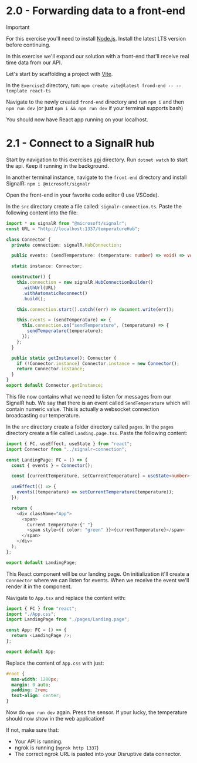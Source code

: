 # 2.0 - Forwarding data to a front-end

> [!IMPORTANT]
> For this exercise you'll need to install [Node.js](https://nodejs.org/en).
> Install the latest LTS version before continuing.

In this exercise we'll expand our solution with a front-end that'll receive real time data from our API.

Let's start by scaffolding a project with [Vite](https://vitejs.dev/guide/).

In the `Exercise2` directory, run: `npm create vite@latest frond-end -- --template react-ts`

Navigate to the newly created `frond-end` directory and run `npm i` and then `npm run dev` (or just `npm i && npm run dev` if your terminal supports bash)

You should now have React app running on your localhost.

# 2.1 - Connect to a SignalR hub

Start by navigation to this exercises [api](./api/) directory. Run `dotnet watch` to start the api. Keep it running in the background.

In another terminal instance, navigate to the `front-end` directory and install SignalR: `npm i @microsoft/signalr`

Open the front-end in your favorite code editor (I use VSCode).

In the `src` directory create a file called: `signalr-connection.ts`. Paste the following content into the file:

```typescript
import * as signalR from "@microsoft/signalr";
const URL = "http://localhost:1337/temperatureHub";

class Connector {
  private connection: signalR.HubConnection;

  public events: (sendTemperature: (temperature: number) => void) => void;

  static instance: Connector;

  constructor() {
    this.connection = new signalR.HubConnectionBuilder()
      .withUrl(URL)
      .withAutomaticReconnect()
      .build();

    this.connection.start().catch((err) => document.write(err));

    this.events = (sendTemperature) => {
      this.connection.on("sendTemperature", (temperature) => {
        sendTemperature(temperature);
      });
    };
  }

  public static getInstance(): Connector {
    if (!Connector.instance) Connector.instance = new Connector();
    return Connector.instance;
  }
}
export default Connector.getInstance;
```

This file now contains what we need to listen for messages from our SignalR hub. We say that there is an event called `SendTemperature` which will contain numeric value. This is actually a websocket connection broadcasting our temperature.

In the `src` directory create a folder directory called `pages`. In the `pages` directory create a file called `Landing.page.tsx`. Paste the following content:

```typescript
import { FC, useEffect, useState } from "react";
import Connector from "../signalr-connection";

const LandingPage: FC = () => {
  const { events } = Connector();

  const [currentTemperature, setCurrentTemperature] = useState<number>(0);

  useEffect(() => {
    events((temperature) => setCurrentTemperature(temperature));
  });

  return (
    <div className="App">
      <span>
        Current temperature:{" "}
        <span style={{ color: "green" }}>{currentTemperature}</span>
      </span>
    </div>
  );
};

export default LandingPage;
```

This React component will be our landing page. On initialization it'll create a `Connnector` where we can listen for events. When we receive the event we'll render it in the component.

Navigate to `App.tsx` and replace the content with:

```typescript
import { FC } from "react";
import "./App.css";
import LandingPage from "./pages/Landing.page";

const App: FC = () => {
  return <LandingPage />;
};

export default App;
```

Replace the content of `App.css` with just:

```css
#root {
  max-width: 1280px;
  margin: 0 auto;
  padding: 2rem;
  text-align: center;
}
```

Now do `npm run dev` again. Press the sensor. If your lucky, the temperature should now show in the web application!

If not, make sure that:

- Your API is running.
- ngrok is running (`ngrok http 1337`)
- The correct ngrok URL is pasted into your Disruptive data connector.
